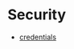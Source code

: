 <!-- TITLE: Syscall Table For Linux In AMD64 -->
<!-- SUBTITLE: A quick summary of Syscall Table For Linux In AMD64 -->

# Security
-  [credentials](/operation-system/syscall/syscall-table-for-Linux-in-AMD64/credentials)